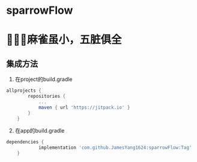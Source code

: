 # sparrowFlow
# 🌈🌈🌈麻雀虽小，五脏俱全

## 集成方法
1.  在project的build.gradle
```gradle
allprojects {
		repositories {
			...
			maven { url 'https://jitpack.io' }
		}
	}
```
2.  在app的build.gradle
```gradle
dependencies {
	        implementation 'com.github.JamesYang1624:sparrowFlow:Tag'
	}
```
